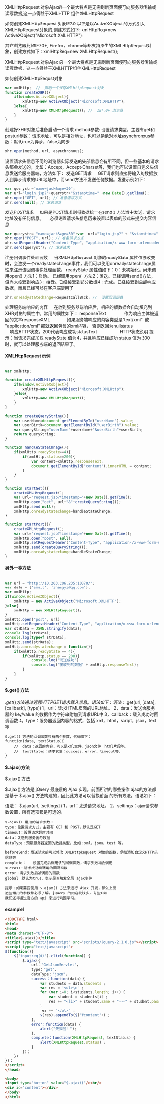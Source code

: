 
XMLHttpRequest 对象Ajax的一个最大特点是无需刷新页面便可向服务器传输或读写数据,这一点得益于XMLHTTP 组件XMLHttpRequest

如何创建XMLHttpRequest 对象IE7.0 以下是以ActiveXObject 的方式引入XMLHttpRequest对象的,创建方式如下: xmlHttpReq=new ActiveXObject("Microsoft.XMLHTTP");

其它浏览器比如IE7.0+, Firefox，chrome等都支持原生的XMLHttpRequest对象，创建方式如下：xmlHttpReq=new XMLHttpRequest();

XMLHttpRequest 对象Ajax 的一个最大特点是无需刷新页面便可向服务器传输或读写数据，这一点得益于XMLHTTP组件XMLHttpRequest

如何创建XMLHttpRequst对象

```javascript
var xmlHttp;  //  声明一个保存XMLhttpRequest对象
function createXHR(){     
    if(window.ActiveXObject){          
        xmlHttp=new ActiveXObject("Microsoft.XMLHTTP");     
    }else{          
        xmlHttp=new XMLHttpRequest(); //  IE7.0+ 浏览器     
    }
}
```

创建好XHR对象后准备启动一个请求 method参数: 设置请求类型，主要有get和posturl参数：请求地址，可以是相对地址，也可以是绝对地址asynchronous参数：默认true为异步，false为同步
```javascript
xhr.open(method, url, asynchronous);
```

设置请求头信息不同的浏览器实际发送的头部信息会有所不同，但一些基本的请求头都会发送的，比如：Accept，Accept-Charset等，我们也可以设置自定义头信息发送给服务器端，方法如下：
发送GET请求     GET请求则直接将输入的数据放入到异步请求的URL地址中，而send方法不发送任何数据。发送示例如下：

```javascript
var querystr="name=jack&age=30";
var url="login.jsp?"+querystr+"&stamptime=" +new Date().getTime();
xhr.open("GET", url); // 准备请求方式
xhr.send(null); // 发送请求
```

发送POST请求     如果是POST请求则将数据统一在send() 方法当中发送，请求地址没有任何信息。     必须设置请求头信息历来设置以表单的形式来提交内容信息
```javascript
var querystr= "name=jack&age=30";var  url="login.jsp?" + "&stamptime=" +new Date().getTime();
xhr.open("POST", url); // 准备请求方式
xhr.setRequestHeader("Content-Type", "application/x-www-form-urlencoded");
xhr.send(querystr); // 发送请求
```

注册回调事件处理函数     当XMLHttpRequest 对象的readyState 属性值被改变时，会激发一个readystatechange事件，我们可以使用onreadystatechange属性来注册该回调事件处理函数。
readyState 属性值如下：0：未初始化。尚未调用open() 方法1：启动。 已经调用open() 方法2：发送。已经调用send()方法，但尚未接受到响应3：接受。已经接受到部分数据4：完成。已经接受到全部响应数据，而且已经可以在客户端使用了
```javascript
xhr.onreadystatechange=RequestCallBack; //  设置回调函数
```

处理服务端响应的内容     在收到服务器端响应后，相应的额数据会自动填充到XHR对象的属性中，常用的属性如下：
responseText               作为响应主体被返回的文本responseXML              如果服务端响应的内容类型是"text/xml"  或 "application/xml" 那就返回包含的xml内容， 否则返回为nullstatus                         响应HTTP状态，200代表响应成功statusText                   HTTP状态说明
提示：当请求完成加载 readyState 值为4，并且响应已经成功 status 值为 200 时，就可以处理服务端的返回结果了。

#### XMLHttpRequest 示例

```javascript

var xmlHttp;

function createXMLHttpRequest(){
    if(window.ActiveXobject){
        xmlHttp=new ActiveXObject("Microsoft.XMLHttp");
    }else{
        xmlHttp=new XMLHttpRequest();	
    }
}

function createQueryString(){
    var userName=document.getElementById("userName").value;
    var userBirth=document.getElementById("userBirth").value;
    var queryString="userName"+userName+"&userBirth"+userBirth;
    return queryString;	
}

function handleStateChnage(){
    if(xmlHttp.readyState==4){
        if(xmlHttp.status==200){
            var content=xmlHttp.responseText;
            document.getElementById("content").innerHTML = content;	
        }
    }		
}

function startGet(){
    createXMLHttpRequest();
    var url="request.jsp?timestamp="+new Date().getTime();
    xmlHttp.open("get", url+"&"+createQueryString());
    xmlHttp.send(null);
    xmlHttp.onreadystatechange=handleStateChange;
}

function startPost(){
    createXMLhttpRequest();
    var url="request.jsp?timestamp="+new Date().getTime();
    xmlHttp.open("post", null);
    xmlHttp.setRequestHeader("Content-Type", "application-/x-www-form-urlencoded");
    xmlHttp.send(createQueryString());
    xmlHttp.onreadystatechange=handleStateChange;				
}

```

#### 另外一种方法

```javascript

var url = "http://10.203.206.235:10070/";
var data = {'email': 'zhangyz@qq.com'};
var xmlHttp;
if(window.ActiveXObject){
    xmlHttp = new ActiveXObject("Microsoft.XMLHTTP");
}else{
    xmlHttp = new XMLHttpRequest();
}
xmlHttp.open("post", url);
xmlHttp.setRequestHeader("Content-Type", "application/x-www-form-urlencoded");
var strData = JSON.stringify(data);
console.log(strData);
console.log(typeof strData);
xmlHttp.send(strData);
xmlHttp.onreadystatechange = function(){
    if(xmlHttp.readyState == 4){
        if(xmlHttp.status == 200){
            console.log("发送成功")
            console.log("接收到的数据" + xmlHttp.responseText);
        }
    }
}

```

#### $.get() 方法

$.get() 方法
	通过远程 HTTP GET请求载入信息。语法如下：
语法：$.get(url, [data], [callback], [type])
	1，url：请求HTML页面的URL地址。
	2，data：发送给服务器的 key/value 的数据作为字符串附加到请求URL中
	3，callback：载入成功时回调函数
	4，type：服务器返回内容的格式，包括 xml，html，script，json，text 等

	$.get() 方法的回调函数只有两个参数，代码如下：
	function(data, textStatus){
		//  data：返回的内容，可以是xml文件，json文件，html片段等。
		//  textStatus：请求状态：success，error，timeout等。
	}    
							    

#### $.ajax()方法

$.ajax() 方法

$.ajax() 方法是 jQuery 最底层的 Ajax 实现。前面所讲的哪些操作
ajax的方法都是基于 $.ajax() 方法构建的，因此此方法可以替换前面
的所有方法。语法如下：

语法： $.ajax(url, [settings] )
	1，url：发送请求地址。
	2，settings：ajax请求参数设置，所有选项都是可选的。


	$.ajax() 常用的请求参数：
	type：设置请求方式，主要有 GET 和 POST，默认是GET
	timeout：设置请求超时时间
	data：发送到服务器的数据
	dataType：预期服务器返回的数据类型，比如：xml，json，test 等。

	beforeSend：发送请求前可以修改 XMLHttpRequest 对象的函数，例如添加自定义HTTP头信息等
	complete：   设置完成后调用该的回调函数，请求失败均会调用
	success：请求成功后调用的回调函数
	error：请求失败后被调用的函数
	global：默认为true，表示是否触发全局 ajax事件

	提示：如果需要使用 $.ajax() 方法来进行 Ajax 开发，那么上面
	这些常用的参数都必须了解。jQuery 的内容比较多，有些知识
	我们还得通过官方的 api 来进行巩固学习。


#### example1

```html
<!DOCTYPE html>
<html>
<head>
<meta charset="UTF-8">
<title>$.ajax()</title>        
<script type="text/javascript" src="scripts/jquery-2.1.0.js"></script>
<script type="text/javascript">
$(function(){
    $("input:eq(0)").click(function() {
        $.ajax({
            url："GetJsonServlet"，
            type："get"，
            dataType："json"，
            success：function(data) {
                var students = data.students ;
                var res = "<ul>\n" ;
                for (var i=0; i<students.length; i++) {
                    var student = students[i] ;
                    res += "<li>" + student.name + "---" + student.password + "</li>\n";                                                        
                }
                res += "</ul>" ;
                $(res).appendTo($("#content")) ;
            },
            error：function(data) {
                alert("失败啦！");
            },
            complete：function(XMLHttpRequest, textStatus) {
                alert(XMLHttpRequest.status) ;
            }
        })；
    })；
})；
</script>
</head>

<body>
<input type="button" value="$.ajax()"/><br/>
<div id="content"></div>        
</body>
</html>

```
